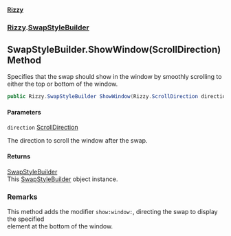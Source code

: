#### [Rizzy](index.md 'index')
### [Rizzy](Rizzy.md 'Rizzy').[SwapStyleBuilder](Rizzy.SwapStyleBuilder.md 'Rizzy.SwapStyleBuilder')

## SwapStyleBuilder.ShowWindow(ScrollDirection) Method

Specifies that the swap should show in the window by smoothly scrolling to either the top or bottom of the window.

```csharp
public Rizzy.SwapStyleBuilder ShowWindow(Rizzy.ScrollDirection direction);
```
#### Parameters

<a name='Rizzy.SwapStyleBuilder.ShowWindow(Rizzy.ScrollDirection).direction'></a>

`direction` [ScrollDirection](Rizzy.ScrollDirection.md 'Rizzy.ScrollDirection')

The direction to scroll the window after the swap.

#### Returns
[SwapStyleBuilder](Rizzy.SwapStyleBuilder.md 'Rizzy.SwapStyleBuilder')  
This [SwapStyleBuilder](Rizzy.SwapStyleBuilder.md 'Rizzy.SwapStyleBuilder') object instance.

### Remarks
This method adds the modifier `show:window:`, directing the swap to display the specified  
element at the bottom of the window.